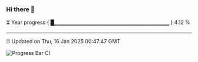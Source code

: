 ### Hi there 👋

⏳ Year progress { █▁▁▁▁▁▁▁▁▁▁▁▁▁▁▁▁▁▁▁▁▁▁▁▁▁▁▁▁▁ } 4.12 %

---

⏰ Updated on Thu, 16 Jan 2025 00:47:47 GMT

![Progress Bar CI](https://github.com/Shyam-Makwana/GitHub-Actions-Demo/workflows/Progress%20Bar%20CI/badge.svg)
